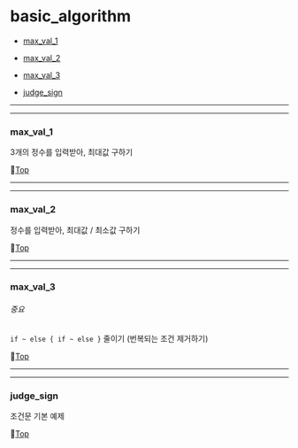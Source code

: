 # basic_algorithm

* [max_val_1](#max_val_1)


* [max_val_2](#max_val_2)


* [max_val_3](#max_val_3)


* [judge_sign](#judge_sign)

---
---

### max_val_1

3개의 정수를 입력받아, 최대값 구하기

:camel:[Top](#basic_algorithm)

---
---

### max_val_2

정수를 입력받아, 최대값 / 최소값 구하기

:camel:[Top](#basic_algorithm)

---
---

### max_val_3
###### 중요

``if ~ else { if ~ else }`` 줄이기 (번복되는 조건 제거하기)

:camel:[Top](#basic_algorithm)

---
---

### judge_sign

조건문 기본 예제

:camel:[Top](#basic_algorithm)